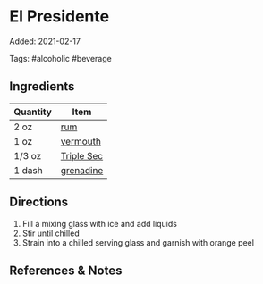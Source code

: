 # El Presidente

Added: 2021-02-17

Tags: #alcoholic #beverage

## Ingredients

| Quantity | Item                                        |
| -------- | ------------------------------------------- |
| 2 oz     | [rum](../_ingredients/rum.md)               |
| 1 oz     | [vermouth](../_ingredients/vermouth.md)     |
| 1/3 oz   | [Triple Sec](../_ingredients/triple-sec.md) |
| 1 dash   | [grenadine](../_ingredients/grenadine.md)   |

## Directions

1. Fill a mixing glass with ice and add liquids
2. Stir until chilled
3. Strain into a chilled serving glass and garnish with orange peel

## References & Notes

[^1]: Original recipe: The Periodic Table of Cocktails

